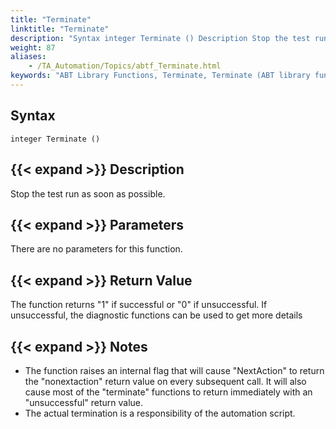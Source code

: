 ```yaml
--- 
title: "Terminate"
linktitle: "Terminate"
description: "Syntax integer Terminate () Description Stop the test run as soon as possible. Parameters There are no parameters for this function. Return Value The function returns &#34;1&#34; if successful or &#34;0&#34; if ..."
weight: 87
aliases: 
    - /TA_Automation/Topics/abtf_Terminate.html
keywords: "ABT Library Functions, Terminate, Terminate (ABT library function)"
---
```


## Syntax

`integer Terminate ()`

## {{< expand >}} Description

Stop the test run as soon as possible.

## {{< expand >}} Parameters

There are no parameters for this function.

## {{< expand >}} Return Value

The function returns "1" if successful or "0" if unsuccessful. If unsuccessful, the diagnostic functions can be used to get more details

## {{< expand >}} Notes

-   The function raises an internal flag that will cause "NextAction" to return the "nonextaction" return value on every subsequent call. It will also cause most of the "terminate" functions to return immediately with an "unsuccessful" return value.
-   The actual termination is a responsibility of the automation script.




